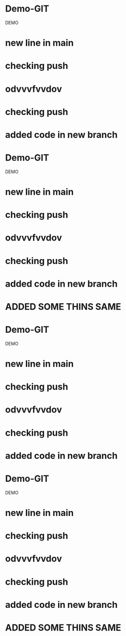 # Demo-GIT

DEMO

# new line in main

# checking push

# odvvvfvvdov

# checking push

# added code in new branch

# Demo-GIT

DEMO

# new line in main

# checking push

# odvvvfvvdov

# checking push

# added code in new branch

# ADDED SOME THINS SAME

# Demo-GIT

DEMO

# new line in main

# checking push

# odvvvfvvdov

# checking push

# added code in new branch

# Demo-GIT

DEMO

# new line in main

# checking push

# odvvvfvvdov

# checking push

# added code in new branch

# ADDED SOME THINS SAME
